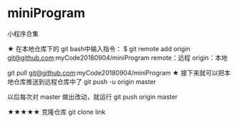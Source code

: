 # miniProgram
小程序合集

★ 在本地仓库下的 git bash中输入指令：
$ git remote add origin git@github.com:myCode20180904/miniProgram
remote：远程 origin：本地


git pull git@github.com:myCode20180904/miniProgram
★ 接下来就可以把本地仓库推送到远程仓库中了
git push -u origin master

以后每次对 master 做出改动，就运行
git push origin master


★★★★★ 克隆仓库
git clone link